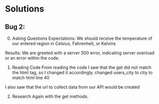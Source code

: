 # Solutions

## Bug 2:

0. Asking Questions
Expectations: We should receive the temperature of our entered region in Celsius, Fahrenheit, or Kelvins

Results: We are greeted with a server 500 error, indicating server overload or an error within the code.

1. Reading Code
From reading the code I saw that the get did not match the html tag, so I changed it accordingly.
changed users_city to city to match html line 40

I also saw that the url to collect data from our API would be created 

2. Research
Again with the get methods.